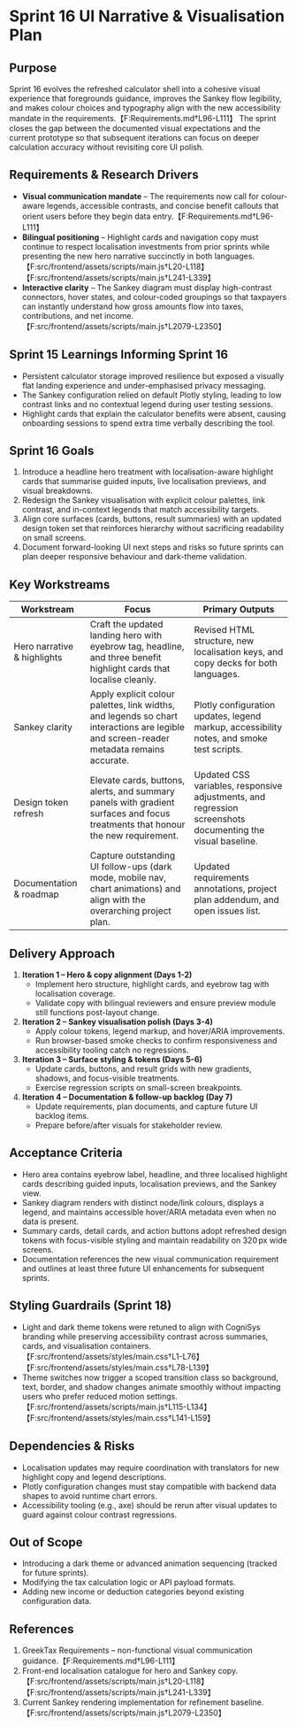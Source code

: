 # Sprint 16 UI Narrative & Visualisation Plan

## Purpose
Sprint 16 evolves the refreshed calculator shell into a cohesive visual
experience that foregrounds guidance, improves the Sankey flow legibility, and
makes colour choices and typography align with the new accessibility mandate in
the requirements.【F:Requirements.md†L96-L111】 The sprint closes the gap between
the documented visual expectations and the current prototype so that subsequent
iterations can focus on deeper calculation accuracy without revisiting core UI
polish.

## Requirements & Research Drivers
- **Visual communication mandate** – The requirements now call for colour-aware
  legends, accessible contrasts, and concise benefit callouts that orient users
  before they begin data entry.【F:Requirements.md†L96-L111】
- **Bilingual positioning** – Highlight cards and navigation copy must continue
  to respect localisation investments from prior sprints while presenting the
  new hero narrative succinctly in both languages.【F:src/frontend/assets/scripts/main.js†L20-L118】【F:src/frontend/assets/scripts/main.js†L241-L339】
- **Interactive clarity** – The Sankey diagram must display high-contrast
  connectors, hover states, and colour-coded groupings so that taxpayers can
  instantly understand how gross amounts flow into taxes, contributions, and net
  income.【F:src/frontend/assets/scripts/main.js†L2079-L2350】

## Sprint 15 Learnings Informing Sprint 16
- Persistent calculator storage improved resilience but exposed a visually flat
  landing experience and under-emphasised privacy messaging.
- The Sankey configuration relied on default Plotly styling, leading to low
  contrast links and no contextual legend during user testing sessions.
- Highlight cards that explain the calculator benefits were absent, causing
  onboarding sessions to spend extra time verbally describing the tool.

## Sprint 16 Goals
1. Introduce a headline hero treatment with localisation-aware highlight cards
   that summarise guided inputs, live localisation previews, and visual
   breakdowns.
2. Redesign the Sankey visualisation with explicit colour palettes, link
   contrast, and in-context legends that match accessibility targets.
3. Align core surfaces (cards, buttons, result summaries) with an updated design
   token set that reinforces hierarchy without sacrificing readability on small
   screens.
4. Document forward-looking UI next steps and risks so future sprints can plan
   deeper responsive behaviour and dark-theme validation.

## Key Workstreams
| Workstream | Focus | Primary Outputs |
| --- | --- | --- |
| Hero narrative & highlights | Craft the updated landing hero with eyebrow tag, headline, and three benefit highlight cards that localise cleanly. | Revised HTML structure, new localisation keys, and copy decks for both languages. |
| Sankey clarity | Apply explicit colour palettes, link widths, and legends so chart interactions are legible and screen-reader metadata remains accurate. | Plotly configuration updates, legend markup, accessibility notes, and smoke test scripts. |
| Design token refresh | Elevate cards, buttons, alerts, and summary panels with gradient surfaces and focus treatments that honour the new requirement. | Updated CSS variables, responsive adjustments, and regression screenshots documenting the visual baseline. |
| Documentation & roadmap | Capture outstanding UI follow-ups (dark mode, mobile nav, chart animations) and align with the overarching project plan. | Updated requirements annotations, project plan addendum, and open issues list. |

## Delivery Approach
1. **Iteration 1 – Hero & copy alignment (Days 1-2)**
   - Implement hero structure, highlight cards, and eyebrow tag with localisation
     coverage.
   - Validate copy with bilingual reviewers and ensure preview module still
     functions post-layout change.
2. **Iteration 2 – Sankey visualisation polish (Days 3-4)**
   - Apply colour tokens, legend markup, and hover/ARIA improvements.
   - Run browser-based smoke checks to confirm responsiveness and accessibility
     tooling catch no regressions.
3. **Iteration 3 – Surface styling & tokens (Days 5-6)**
   - Update cards, buttons, and result grids with new gradients, shadows, and
     focus-visible treatments.
   - Exercise regression scripts on small-screen breakpoints.
4. **Iteration 4 – Documentation & follow-up backlog (Day 7)**
   - Update requirements, plan documents, and capture future UI backlog items.
   - Prepare before/after visuals for stakeholder review.

## Acceptance Criteria
- Hero area contains eyebrow label, headline, and three localised highlight
  cards describing guided inputs, localisation previews, and the Sankey view.
- Sankey diagram renders with distinct node/link colours, displays a legend, and
  maintains accessible hover/ARIA metadata even when no data is present.
- Summary cards, detail cards, and action buttons adopt refreshed design tokens
  with focus-visible styling and maintain readability on 320 px wide screens.
- Documentation references the new visual communication requirement and outlines
  at least three future UI enhancements for subsequent sprints.

## Styling Guardrails (Sprint 18)
- Light and dark theme tokens were retuned to align with CogniSys branding while
  preserving accessibility contrast across summaries, cards, and visualisation
  containers.【F:src/frontend/assets/styles/main.css†L1-L76】【F:src/frontend/assets/styles/main.css†L78-L139】
- Theme switches now trigger a scoped transition class so background, text,
  border, and shadow changes animate smoothly without impacting users who prefer
  reduced motion settings.【F:src/frontend/assets/scripts/main.js†L115-L134】【F:src/frontend/assets/styles/main.css†L141-L159】

## Dependencies & Risks
- Localisation updates may require coordination with translators for new highlight
  copy and legend descriptions.
- Plotly configuration changes must stay compatible with backend data shapes to
  avoid runtime chart errors.
- Accessibility tooling (e.g., axe) should be rerun after visual updates to guard
  against colour contrast regressions.

## Out of Scope
- Introducing a dark theme or advanced animation sequencing (tracked for future
  sprints).
- Modifying the tax calculation logic or API payload formats.
- Adding new income or deduction categories beyond existing configuration data.

## References
1. GreekTax Requirements – non-functional visual communication guidance.【F:Requirements.md†L96-L111】
2. Front-end localisation catalogue for hero and Sankey copy.【F:src/frontend/assets/scripts/main.js†L20-L118】【F:src/frontend/assets/scripts/main.js†L241-L339】
3. Current Sankey rendering implementation for refinement baseline.【F:src/frontend/assets/scripts/main.js†L2079-L2350】
